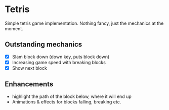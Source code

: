 # Tetris

Simple tetris game implementation. Nothing fancy, just the mechanics at the moment.

## Outstanding mechanics

- [x] Slam block down (down key, puts block down)
- [x] Increasing game speed with breaking blocks
- [x] Show next block

## Enhancements

- highlight the path of the block below, where it will end up
- Animations & effects for blocks falling, breaking etc.